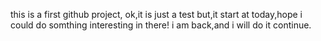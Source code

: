 this is a first github project, ok,it is just a test
but,it start at today,hope i could do somthing interesting in there!
i am back,and i will do it continue.
